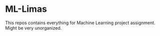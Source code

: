 # ML-Limas
This repos contains everything for Machine Learning project assignment. Might be very unorganized.
